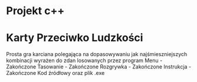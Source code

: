 # Projekt c++
# Karty Przeciwko Ludzkości



Prosta gra karciana polegająca na dopasowywaniu jak najśmieszniejszych kombinacji wyrażen do zdan losowanych przez program
Menu - Zakończone
Tasowanie - Zakończone
Rozgrywka - Zakończone
Instrukcja - Zakończone
Kod źródłowy oraz plik .exe
